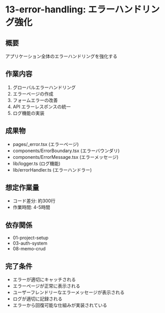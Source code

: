 # 13-error-handling: エラーハンドリング強化

## 概要
アプリケーション全体のエラーハンドリングを強化する

## 作業内容
1. グローバルエラーハンドリング
2. エラーページの作成
3. フォームエラーの改善
4. API エラーレスポンスの統一
5. ログ機能の実装

## 成果物
- pages/_error.tsx (エラーページ)
- components/ErrorBoundary.tsx (エラーバウンダリ)
- components/ErrorMessage.tsx (エラーメッセージ)
- lib/logger.ts (ログ機能)
- lib/errorHandler.ts (エラーハンドラー)

## 想定作業量
- コード差分: 約300行
- 作業時間: 4-5時間

## 依存関係
- 01-project-setup
- 03-auth-system
- 08-memo-crud

## 完了条件
- エラーが適切にキャッチされる
- エラーページが正常に表示される
- ユーザーフレンドリーなエラーメッセージが表示される
- ログが適切に記録される
- エラーから回復可能な仕組みが実装されている